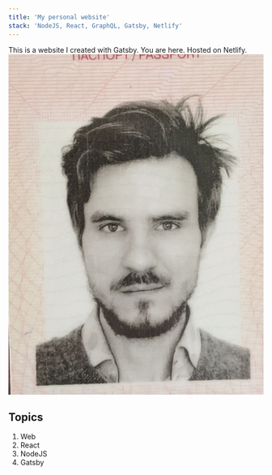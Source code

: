 ```yaml
---
title: 'My personal website'
stack: 'NodeJS, React, GraphQL, Gatsby, Netlify'
---
```


This is a website I created with Gatsby. You are here. Hosted on Netlify. 
![Ya](./ya.jpg)
## Topics

1. Web
2. React
3. NodeJS
4. Gatsby